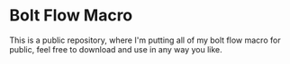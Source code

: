 # Bolt Flow Macro

This is a public repository, where I'm putting all of my bolt flow macro for public, feel free to download and use in any way you like.
